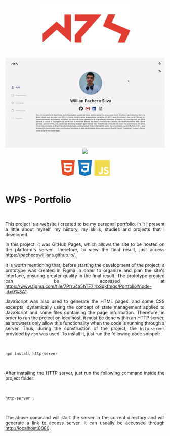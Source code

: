 <div align="center">
    <img height="150em" src="./img/Logo/wps.svg"/>
    <br/>
</div>

<div align="center">
    <br/>
    <img src="./img/Projects/portfolio.gif"/>
    <img height="339px" src="./img/Projects/portfoliomobile.gif"/>
    <br>
</div>


<div align="center">
    <br/>
    <img height="50px" src="./img/Languages/html.svg"/>
    <img height="50px" src="./img/Languages/css.svg"/>
    <img height="50px" src="./img/Languages/javascript.svg"/>
    <br/>
</div>

<br/>

# WPS - Portfolio

<br/>

<p align="justify"> 
This project is a website i created to be my personal portfolio. In it i present a little about myself, my history, my skills, studies and projects that i developed.
</p>

<p align="justify"> 
In this project, it was GitHub Pages, which allows the site to be hosted on the platform's server. Therefore, to view the final result, just access <a href="https://pachecowillians.github.io/">https://pachecowillians.github.io/</a>.
</p>

<p align="justify"> 
It is worth mentioning that, before starting the development of the project, a prototype was created in Figma in order to organize and plan the site's interface, ensuring greater quality in the final result. The prototype created can be accessed at <a href="https://www.figma.com/file/7Pfru4a5hTF7lrbSqkfmqc/Portfolio?node-id=0%3A1">https://www.figma.com/file/7Pfru4a5hTF7lrbSqkfmqc/Portfolio?node-id=0%3A1</a>.
</p>

<p align="justify"> 
JavaScript was also used to generate the HTML pages, and some CSS excerpts, dynamically using the concept of state management applied to JavaScript and some files containing the page information. Therefore, in order to run the project on localhost, it must be done within an HTTP server, as browsers only allow this functionality when the code is running through a server. Thus, during the construction of the project, the <code>http-server</code> provided by <code>npm</code> was used. To install it, just run the following code snippet:
</p>

<br/>

```zsh
npm install http-server
```
<br/>

<p align="justify"> 
After installing the HTTP server, just run the following command inside the project folder:
</p>

<br/>

```zsh
http-server .
```

<br/>

<p align="justify"> 
The above command will start the server in the current directory and will generate a link to access server. It can usually be accessed through <a href="http://localhost:8080">http://localhost:8080</a>.
</p>